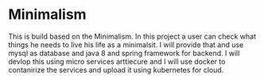 # Minimalism

This is build based on the Minimalism. In this project a user can check what things he needs to live his life as a minimalsit. I will provide that and use mysql as database and java 8 and spring framework for backend. I will devlop this using micro services arttiecure and I will use docker to contanirize the services and upload it using kubernetes for cloud.
